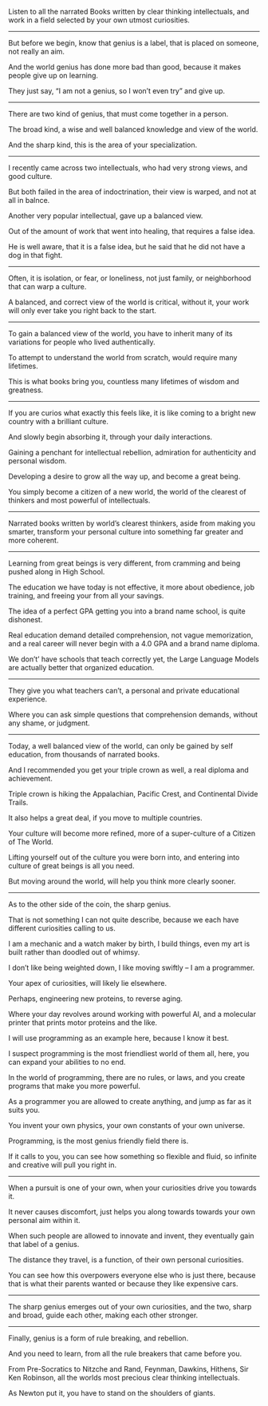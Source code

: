 Listen to all the narrated Books written by clear thinking intellectuals,
and work in a field selected by your own utmost curiosities.

---

But before we begin, know that genius is a label,
that is placed on someone, not really an aim.

And the world genius has done more bad than good,
because it makes people give up on learning.

They just say,
“I am not a genius, so I won’t even try” and give up.

---

There are two kind of genius,
that must come together in a person.

The broad kind,
a wise and well balanced knowledge and view of the world.

And the sharp kind,
this is the area of your specialization.

---

I recently came across two intellectuals,
who had very strong views, and good culture.

But both failed in the area of indoctrination,
their view is warped, and not at all in balnce.

Another very popular intellectual,
gave up a balanced view.

Out of the amount of work that went into healing,
that requires a false idea.

He is well aware, that it is a false idea,
but he said that he did not have a dog in that fight.

---

Often, it is isolation, or fear, or loneliness,
not just family, or neighborhood that can warp a culture.

A balanced, and correct view of the world is critical,
without it, your work will only ever take you right back to the start.

---

To gain a balanced view of the world,
you have to inherit many of its variations for people who lived authentically.

To attempt to understand the world from scratch,
would require many lifetimes.

This is what books bring you,
countless many lifetimes of wisdom and greatness.

---

If you are curios what exactly this feels like,
it is like coming to a bright new country with a brilliant culture.

And slowly begin absorbing it,
through your daily interactions.

Gaining a penchant for intellectual rebellion,
admiration for authenticity and personal wisdom.

Developing a desire to grow all the way up,
and become a great being.

You simply become a citizen of a new world,
the world of the clearest of thinkers and most powerful of intellectuals.

---

Narrated books written by world’s clearest thinkers, aside from making you smarter,
transform your personal culture into something far greater and more coherent.

---

Learning from great beings is very different,
from cramming and being pushed along in High School.

The education we have today is not effective,
it more about obedience, job training, and freeing your from all your savings.

The idea of a perfect GPA getting you into a brand name school,
is quite dishonest.

Real education demand detailed comprehension, not vague memorization,
and a real career will never begin with a 4.0 GPA and a brand name diploma.

We don’t’ have schools that teach correctly yet,
the Large Language Models are actually better that organized education.

---

They give you what teachers can’t,
a personal and private educational experience.

Where you can ask simple questions that comprehension demands,
without any shame, or judgment.

---

Today, a well balanced view of the world,
can only be gained by self education, from thousands of narrated books.

And I recommended you get your triple crown as well,
a real diploma and achievement.

Triple crown is hiking the Appalachian, Pacific Crest,
and Continental Divide Trails.

It also helps a great deal,
if you move to multiple countries.

Your culture will become more refined,
more of a super-culture of a Citizen of The World.

Lifting yourself out of the culture you were born into,
and entering into culture of great beings is all you need.

But moving around the world,
will help you think more clearly sooner.


---

As to the other side of the coin,
the sharp genius.

That is not something I can not quite describe,
because we each have different curiosities calling to us.

I am a mechanic and a watch maker by birth, I build things,
even my art is built rather than doodled out of whimsy.

I don’t like being weighted down,
I like moving swiftly – I am a programmer.

Your apex of curiosities,
will likely lie elsewhere.

Perhaps, engineering new proteins,
to reverse aging.

Where your day revolves around working with powerful AI,
and a molecular printer that prints motor proteins and the like.

I will use programming as an example here,
because I know it best.

I suspect programming is the most friendliest world of them all,
here, you can expand your abilities to no end.

In the world of programming,
there are no rules, or laws, and you create programs that make you more powerful.

As a programmer you are allowed to create anything,
and jump as far as it suits you.

You invent your own physics,
your own constants of your own universe.

Programming,
is the most genius friendly field there is.

If it calls to you, you can see how something so flexible and fluid,
so infinite and creative will pull you right in.

---

When a pursuit is one of your own,
when your curiosities drive you towards it.

It never causes discomfort,
just helps you along towards towards your own personal aim within it.

When such people are allowed to innovate and invent,
they eventually gain that label of a genius.

The distance they travel, is a function,
of their own personal curiosities.

You can see how this overpowers everyone else who is just there,
because that is what their parents wanted or because they like expensive cars.

---

The sharp genius emerges out of your own curiosities,
and the two, sharp and broad, guide each other, making each other stronger.

---

Finally, genius is a form of rule breaking,
and rebellion.

And you need to learn,
from all the rule breakers that came before you.

From Pre-Socratics to Nitzche and Rand, Feynman, Dawkins, Hithens, Sir Ken Robinson,
all the worlds most precious clear thinking intellectuals.

As Newton put it,
you have to stand on the shoulders of giants.
